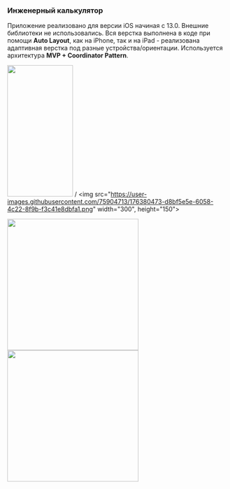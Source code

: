 ### Инженерный калькулятор

Приложение реализовано для версии iOS начиная с 13.0. Внешние библиотеки не использовались.
Вся верстка выполнена в коде при помощи **Auto Layout**, как на iPhone, так и на iPad - реализована адаптивная верстка под разные устройства/ориентации. 
Используется архитектура **MVP + Coordinator Pattern**.

<img src="https://user-images.githubusercontent.com/75904713/176380439-cd533ac3-ce54-4e87-9953-754b3b81da86.png" width="150" height="300"> / <img src="https://user-images.githubusercontent.com/75904713/176380473-d8bf5e5e-6058-4c22-8f9b-f3c41e8dbfa1.png" width="300", height="150">


<img src="https://user-images.githubusercontent.com/75904713/176380506-d7d17c52-7fa8-44a7-85fc-000306ea4340.png" width="300">
<img src="https://user-images.githubusercontent.com/75904713/176380533-a364c423-d22f-48d3-8bb6-de5c6f76d302.png" width="300">
